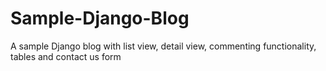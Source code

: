 # Sample-Django-Blog
A sample Django blog with list view, detail view, commenting functionality, tables and contact us form
